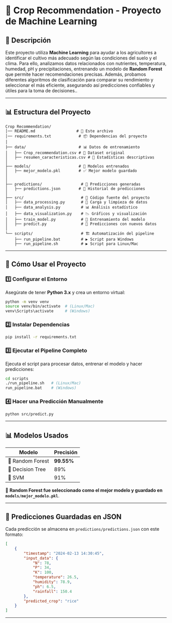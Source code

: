 # 🌱 Crop Recommendation - Proyecto de Machine Learning

## 📌 Descripción
Este proyecto utiliza **Machine Learning** para ayudar a los agricultores a identificar el cultivo más adecuado según las condiciones del suelo y el clima.
Para ello, analizamos datos relacionados con nutrientes, temperatura, humedad, pH y precipitaciones, entrenando un modelo de **Random Forest** que permite hacer recomendaciones precisas.
Además, probamos diferentes algoritmos de clasificación para comparar su rendimiento y seleccionar el más eficiente, asegurando así predicciones confiables y útiles para la toma de decisiones..  

---

## 📊 **Estructura del Proyecto**
```
Crop Recommendation/
│── README.md                  # 📄 Este archivo
│── requirements.txt            # 📦 Dependencias del proyecto
│
├── data/                       # 📊 Datos de entrenamiento
│   ├── Crop_recommendation.csv # 📂 Dataset original
│   ├── resumen_caracteristicas.csv # 📂 Estadísticas descriptivas
│
├── models/                     # 🧠 Modelos entrenados
│   ├── mejor_modelo.pkl        # ✅ Mejor modelo guardado
│
│
├── predictions/                 # 📄 Predicciones generadas
│   ├── predictions.json        # 📂 Historial de predicciones
│
├── src/                         # 📝 Código fuente del proyecto
│   ├── data_processing.py       # 🔄 Carga y limpieza de datos
│   ├── data_analysis.py         # 📊 Análisis estadístico
│   ├── data_visualization.py    # 📉 Gráficos y visualización
│   ├── train_model.py           # 🤖 Entrenamiento del modelo
│   ├── predict.py               # 🔮 Predicciones con nuevos datos
│
└── scripts/                     # 🏗️ Automatización del pipeline
    ├── run_pipeline.bat         # ▶️ Script para Windows
    ├── run_pipeline.sh          # ▶️ Script para Linux/Mac
```

---

## 🚀 **Cómo Usar el Proyecto**
### **1️⃣ Configurar el Entorno**
Asegúrate de tener **Python 3.x** y crea un entorno virtual:
```bash
python -m venv venv
source venv/bin/activate  # (Linux/Mac)
venv\Scripts\activate     # (Windows)
```

### **2️⃣ Instalar Dependencias**
```bash
pip install -r requirements.txt
```

### **3️⃣ Ejecutar el Pipeline Completo**
Ejecuta el script para procesar datos, entrenar el modelo y hacer predicciones:
```bash
cd scripts
./run_pipeline.sh   # (Linux/Mac)
run_pipeline.bat    # (Windows)
```

### **4️⃣ Hacer una Predicción Manualmente**
```bash
python src/predict.py
```

---

## 📊 **Modelos Usados**
| Modelo           | Precisión |
|-----------------|-----------|
| 🌳 Random Forest | **99.55%** |
| 🌲 Decision Tree | 89% |
| 🔗 SVM          | 91% |

🔹 **Random Forest fue seleccionado como el mejor modelo y guardado en `models/mejor_modelo.pkl`**.

---

## 💾 **Predicciones Guardadas en JSON**
Cada predicción se almacena en `predictions/predictions.json` con este formato:
```json
[
    {
        "timestamp": "2024-02-13 14:30:45",
        "input_data": {
            "N": 78,
            "P": 34,
            "K": 100,
            "temperature": 26.5,
            "humidity": 78.9,
            "ph": 6.5,
            "rainfall": 150.4
        },
        "predicted_crop": "rice"
    }
]
```

---


